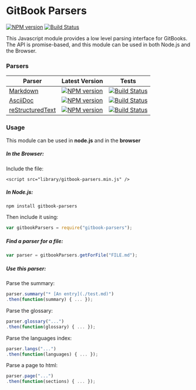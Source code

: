 # GitBook Parsers

[![NPM version](https://badge.fury.io/js/gitbook-parsers.svg)](http://badge.fury.io/js/gitbook-parsers) [![Build Status](https://travis-ci.org/GitbookIO/gitbook-parsers.png?branch=master)](https://travis-ci.org/GitbookIO/gitbook-parsers)

This Javascript module provides a low level parsing interface for GitBooks. The API is promise-based, and this module can be used in both Node.js and the Browser.

### Parsers

| Parser | Latest Version | Tests |
| ------ | ------- | ----- |
| [Markdown](https://github.com/GitbookIO/gitbook-markdown) | [![NPM version](https://badge.fury.io/js/gitbook-markdown.svg)](http://badge.fury.io/js/gitbook-markdown) | [![Build Status](https://travis-ci.org/GitbookIO/gitbook-markdown.png?branch=master)](https://travis-ci.org/GitbookIO/gitbook-markdown) |
| [AsciiDoc](https://github.com/GitbookIO/gitbook-asciidoc) | [![NPM version](https://badge.fury.io/js/gitbook-asciidoc.svg)](http://badge.fury.io/js/gitbook-asciidoc) | [![Build Status](https://travis-ci.org/GitbookIO/gitbook-asciidoc.png?branch=master)](https://travis-ci.org/GitbookIO/gitbook-asciidoc) |
| [reStructuredText](https://github.com/GitbookIO/gitbook-restructuredtext) | [![NPM version](https://badge.fury.io/js/gitbook-restructuredtext.svg)](http://badge.fury.io/js/gitbook-restructuredtext) | [![Build Status](https://travis-ci.org/GitbookIO/gitbook-restructuredtext.png?branch=master)](https://travis-ci.org/GitbookIO/gitbook-restructuredtext) |


### Usage

This module can be used in **node.js** and in the **browser**

##### In the Browser:

Include the file:

```
<script src="library/gitbook-parsers.min.js" />
```

##### In Node.js:

```
npm install gitbook-parsers
```

Then include it using:

```js
var gitbookParsers = require("gitbook-parsers");
```

##### Find a parser for a file:

```js
var parser = gitbookParsers.getForFile("FILE.md");
```

##### Use this parser:

Parse the summary:

```js
parser.summary("* [An entry](./test.md)")
.then(function(summary) { ... });
```

Parse the glossary:

```js
parser.glossary("...")
.then(function(glossary) { ... });
```

Parse the languages index:

```js
parser.langs("...")
.then(function(languages) { ... });
```

Parse a page to html:

```js
parser.page("...")
.then(function(sections) { ... });
```
